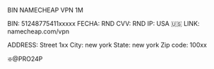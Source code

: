 BIN NAMECHEAP VPN 1M


BIN: 51248775411xxxxx
FECHA: RND
CVV: RND
IP: USA 🇺🇸
LINK: namecheap.com/vpn

ADDRESS:
Street 1xx
City: new york
State: new york
Zip code: 100xx

❇️@PRO24P

